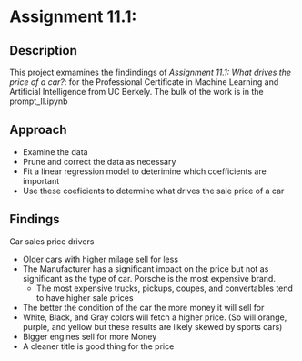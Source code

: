 # Assignment 11.1: 

## Description
This project exmamines the findindings of _Assignment 11.1: What drives the price of a car?_: for the Professional Certificate in Machine Learning and Artificial Intelligence from UC Berkely.  The bulk of the work is in the prompt_II.ipynb

## Approach
- Examine the data
- Prune and correct the data as necessary
- Fit a linear regression model to deterimine which coefficients are important
- Use these coeficients to determine what drives the sale price of a car

## Findings
Car sales price drivers

- Older cars with higher milage sell for less
- The Manufacturer has a significant impact on the price but not as significant as the type of car.  Porsche is the most expensive brand.
    - The most expensive trucks, pickups, coupes, and convertables tend to have higher sale prices
- The better the condition of the car the more money it will sell for
- White, Black, and Gray colors will fetch a higher price. (So will orange, purple, and yellow but these results are likely skewed by sports cars)
- Bigger engines sell for more Money
- A cleaner title is good thing for the price



